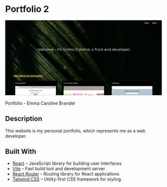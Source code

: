 # Portfolio 2

![Screenshot of the app](src/assets/Screen_portfolio2.png)

Portfolio - Emma Caroline Brander

## Description

This website is my personal portfolio, which represents me as a web developer.

## Built With

- [React](https://react.dev/) – JavaScript library for building user interfaces
- [Vite](https://vitejs.dev/) – Fast build tool and development server
- [React Router](https://reactrouter.com/) – Routing library for React applications
- [Tailwind CSS](https://tailwindcss.com/) – Utility-first CSS framework for styling
